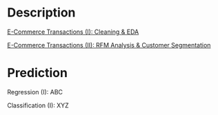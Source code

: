 
# Description

[E-Commerce Transactions (I): Cleaning & EDA](https://alexpaine.github.io/portfolio/Transaction_Data_Part_1.html)

[E-Commerce Transactions (II): RFM Analysis & Customer Segmentation](https://alexpaine.github.io/portfolio/Transaction_Data_Part_2.html)

# Prediction

Regression (I): ABC

Classification (I): XYZ

